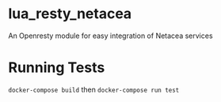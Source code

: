 # lua_resty_netacea

An Openresty module for easy integration of Netacea services

# Running Tests
`docker-compose build` then `docker-compose run test`
